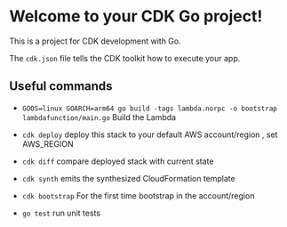 # Welcome to your CDK Go project!

This is a project for CDK development with Go.

The `cdk.json` file tells the CDK toolkit how to execute your app.

## Useful commands

 * `GOOS=linux GOARCH=arm64 go build -tags lambda.norpc -o bootstrap lambdafunction/main.go`                           Build the Lambda


 * `cdk deploy`                     deploy this stack to your default AWS account/region , set AWS_REGION 
 * `cdk diff`                       compare deployed stack with current state
 * `cdk synth`                      emits the synthesized CloudFormation template
 * `cdk bootstrap`                  For the first time bootstrap in the account/region
 * `go test`                        run unit tests
